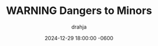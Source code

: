 ---
title: WARNING Dangers to Minors
description: Learn more of the Dangers; including but not limited to the potential Psychological Impact upon the vulnerable and uninformed.
author: drahja
date: 2024-12-29 18:00:00 -0600
categories: [Repository Information, Front Page]
tags: [adults-only, dangers, educational, guides, historical preservation, information, library, mental health, mental wellbeing, methodology, practices, psychological impact, roleplay, roleplaying, rp, sex-education, sexual-health, repository, warning]
pin: yes
media_subpath: '/posts/dangers'
---